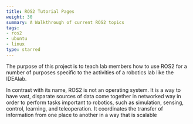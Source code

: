 ```yaml
---
title: ROS2 Tutorial Pages
weight: 30
summary: A Walkthrough of current ROS2 topics
tags:
- ros2
- ubuntu
- linux
type: starred
---
```


The purpose of this project is to teach lab members how to use ROS2 for a number of purposes specific to the activities of a robotics lab like the IDEAlab.

In contrast with its name, ROS2 is not an operating system.  It is a way to have vast, disparate sources of data come together in networked way in order to perform tasks important to robotics, such as simulation, sensing, control, learning, and teleoperation.  It coordinates the transfer of information from one place to another in a way that is scalable
